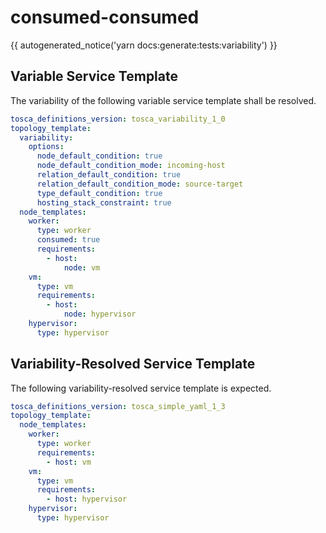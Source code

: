 # consumed-consumed

{{ autogenerated_notice('yarn docs:generate:tests:variability') }}


## Variable Service Template

The variability of the following variable service template shall be resolved.

```yaml linenums="1"
tosca_definitions_version: tosca_variability_1_0
topology_template:
  variability:
    options:
      node_default_condition: true
      node_default_condition_mode: incoming-host
      relation_default_condition: true
      relation_default_condition_mode: source-target
      type_default_condition: true
      hosting_stack_constraint: true
  node_templates:
    worker:
      type: worker
      consumed: true
      requirements:
        - host:
            node: vm
    vm:
      type: vm
      requirements:
        - host:
            node: hypervisor
    hypervisor:
      type: hypervisor
```



## Variability-Resolved Service Template

The following variability-resolved service template is expected.

```yaml linenums="1"
tosca_definitions_version: tosca_simple_yaml_1_3
topology_template:
  node_templates:
    worker:
      type: worker
      requirements:
        - host: vm
    vm:
      type: vm
      requirements:
        - host: hypervisor
    hypervisor:
      type: hypervisor
```

